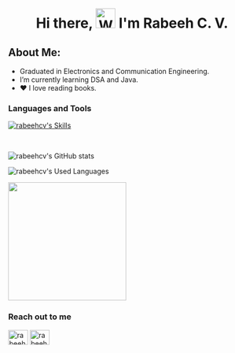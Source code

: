<h1 align="center"> Hi there, <img src="https://raw.githubusercontent.com/nixin72/nixin72/master/wave.gif" 
         alt="Waving hand animated gif"
         height="40"
         width="40" /> I'm Rabeeh C. V. </h1>
         
  ## About Me:
- Graduated in Electronics and Communication Engineering.
- I’m currently learning DSA and Java.
- :heart: I love reading books.

### Languages and Tools
</p>

[![rabeehcv's Skills](https://skillicons.dev/icons?i=react,python,html,css,js,ts,c,postgresql,java&theme=dark)](https://skillicons.dev)

<br>

![rabeehcv's GitHub stats](https://github-readme-stats-sigma-five.vercel.app/api?username=rabeehcv&theme=dark&show_icons=true&count_private=true&include_all_commits=true&)


![rabeehcv's Used Languages](https://github-readme-stats-sigma-five.vercel.app/api/top-langs/?username=rabeehcv&layout=compact&theme=dark)
<br>
<p align="left">
<a href="https://github.com/rabeehcv">
          <img height="240em"src="https://streak-stats.demolab.com/?user=rabeehcv&theme=dracula"/>
</a>
</p>
         


### Reach out to me
<p align="left">
<a href="https://github.com/rabeehcv" target="blank"><img align="center" src="https://skillicons.dev/icons?i=github&theme=dark" alt="rabeehcv" height="30" width="40" /></a>
<a href="https://www.linkedin.com/in/rabeeh-cv/" target="blank"><img align="center" src="https://skillicons.dev/icons?i=linkedin" alt="rabeehcv" height="30" width="40" /></a>
</p>




